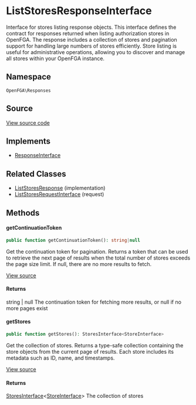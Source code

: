 # ListStoresResponseInterface

Interface for stores listing response objects. This interface defines the contract for responses returned when listing authorization stores in OpenFGA. The response includes a collection of stores and pagination support for handling large numbers of stores efficiently. Store listing is useful for administrative operations, allowing you to discover and manage all stores within your OpenFGA instance.

## Namespace
`OpenFGA\Responses`

## Source
[View source code](https://github.com/evansims/openfga-php/blob/main/src/Responses/ListStoresResponseInterface.php)

## Implements
* [ResponseInterface](ResponseInterface.md)

## Related Classes
* [ListStoresResponse](Responses/ListStoresResponse.md) (implementation)
* [ListStoresRequestInterface](Requests/ListStoresRequestInterface.md) (request)



## Methods

                                    
#### getContinuationToken


```php
public function getContinuationToken(): string|null
```

Get the continuation token for pagination. Returns a token that can be used to retrieve the next page of results when the total number of stores exceeds the page size limit. If null, there are no more results to fetch.

[View source](https://github.com/evansims/openfga-php/blob/main/src/Responses/ListStoresResponseInterface.php#L45)


#### Returns
string &#124; null
 The continuation token for fetching more results, or null if no more pages exist

#### getStores


```php
public function getStores(): StoresInterface<StoreInterface>
```

Get the collection of stores. Returns a type-safe collection containing the store objects from the current page of results. Each store includes its metadata such as ID, name, and timestamps.

[View source](https://github.com/evansims/openfga-php/blob/main/src/Responses/ListStoresResponseInterface.php#L55)


#### Returns
[StoresInterface](Models/Collections/StoresInterface.md)&lt;[StoreInterface](Models/StoreInterface.md)&gt;
 The collection of stores


